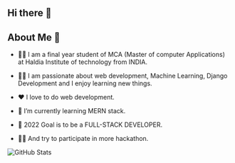 ## Hi there 👋

<!--
**ArupMathura/ArupMathura** is a ✨ _special_ ✨ repository because its `README.md` (this file) appears on your GitHub profile.

Here are some ideas to get you started:

- 🔭 I’m currently working on ...
- 🌱 I’m currently learning ...
- 👯 I’m looking to collaborate on ...
- 🤔 I’m looking for help with ...
- 💬 Ask me about ...
- 📫 How to reach me: ...
- 😄 Pronouns: ...
- ⚡ Fun fact: ...
-->

## About Me 🚀

- :man_student: I am a final year student of MCA (Master of computer Applications) at Haldia Institute of technology from INDIA.

- :technologist: I am passionate about web development, Machine Learning, Django Development and I enjoy learning new things.

- ❤️ I love to do web development.
 
- 🌱 I’m currently learning MERN stack.

- :dart: 2022 Goal is to be a FULL-STACK DEVELOPER.

- :technologist: And try to participate in more hackathon.




![GitHub Stats](https://github-readme-stats.vercel.app/api?username=ArupMathura&theme=radical)
